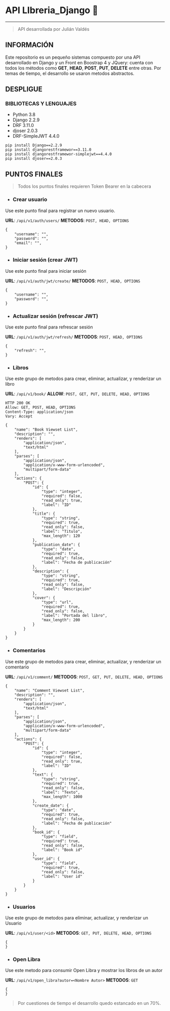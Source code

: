# **API LIbreria_Django 🏁**
___________________________________
>API desarrollada por Julián Valdés

## INFORMACIÓN

Este repositorio es un pequeño sistemas compuesto por una API desarrollado en Django y un Front en Boostrap 4 y JQuery: cuenta con todos los métodos como **GET**, **HEAD**, **POST**, **PUT**, **DELETE** entre otras. Por temas de tiempo, el desarrollo se usaron metodos abstractos.

## DESPLIGUE

### BIBLIOTECAS Y LENGUAJES
- Python 3.8
- Django 2.2.9
- DRF 3.11.0
- djoser 2.0.3
- DRF-SimpleJWT 4.4.0

```
pip install Django==2.2.9
pip install djangorestframewor==3.11.0
pip install djangorestframewor-simplejwt==4.4.0
pip install djoser==2.0.3
```

## PUNTOS FINALES
> Todos los puntos finales requieren Token Bearer en la cabecera

* ### Crear usuario
Use este punto final para registrar un nuevo usuario.

**URL**: ``/api/v1/auth/users/``
**METODOS**: ``POST, HEAD, OPTIONS`` 
```
{
    "username": "",
    "password": "",
    "email": "",
}
```

* ### Iniciar sesión (crear JWT)
Use este punto final para iniciar sesión

**URL**: ``/api/v1/auth/jwt/create/`` 
**METODOS**: ``POST, HEAD, OPTIONS`` 
```
{
    "username": "",
    "password": "",
}
```

* ### Actualizar sesión (refrescar JWT)
Use este punto final para refrescar sesión

**URL**: ``/api/v1/auth/jwt/refresh/`` 
**METODOS**: ``POST, HEAD, OPTIONS`` 
```
{
    "refresh": "",
}
```

* ### Libros
Use este grupo de metodos para crear, eliminar, actualizar, y renderizar un libro

**URL**: ``/api/v1/book/``
**ALLOW**: ``POST, GET, PUT, DELETE, HEAD, OPTIONS`` 
```
HTTP 200 OK
Allow: GET, POST, HEAD, OPTIONS
Content-Type: application/json
Vary: Accept

{
    "name": "Book Viewset List",
    "description": "",
    "renders": [
        "application/json",
        "text/html"
    ],
    "parses": [
        "application/json",
        "application/x-www-form-urlencoded",
        "multipart/form-data"
    ],
    "actions": {
        "POST": {
            "id": {
                "type": "integer",
                "required": false,
                "read_only": true,
                "label": "ID"
            },
            "title": {
                "type": "string",
                "required": true,
                "read_only": false,
                "label": "Titulo",
                "max_length": 120
            },
            "publication_date": {
                "type": "date",
                "required": true,
                "read_only": false,
                "label": "Fecha de publicación"
            },
            "description": {
                "type": "string",
                "required": true,
                "read_only": false,
                "label": "Descripción"
            },
            "cover": {
                "type": "url",
                "required": true,
                "read_only": false,
                "label": "Portada del libro",
                "max_length": 200
            }
        }
    }
}
```

* ### Comentarios
Use este grupo de metodos para crear, eliminar, actualizar, y renderizar un comentario

**URL**: ``/api/v1/comment/`` 
**METODOS**: ``POST, GET, PUT, DELETE, HEAD, OPTIONS`` 
```
{
    "name": "Comment Viewset List",
    "description": "",
    "renders": [
        "application/json",
        "text/html"
    ],
    "parses": [
        "application/json",
        "application/x-www-form-urlencoded",
        "multipart/form-data"
    ],
    "actions": {
        "POST": {
            "id": {
                "type": "integer",
                "required": false,
                "read_only": true,
                "label": "ID"
            },
            "text": {
                "type": "string",
                "required": true,
                "read_only": false,
                "label": "Texto",
                "max_length": 1000
            },
            "create_date": {
                "type": "date",
                "required": true,
                "read_only": false,
                "label": "Fecha de publicación"
            },
            "book_id": {
                "type": "field",
                "required": true,
                "read_only": false,
                "label": "Book id"
            },
            "user_id": {
                "type": "field",
                "required": true,
                "read_only": false,
                "label": "User id"
            }
        }
    }
}
```
* ### Usuarios
Use este grupo de metodos para eliminar, actualizar, y renderizar un Usuario

**URL**: ``/api/v1/user/<id>`` 
**METODOS**: ``GET, PUT, DELETE, HEAD, OPTIONS`` 
```
{
}
```


* ### Open Libra
Use este metodo para consumir Open Libra y mostrar los libros de un autor 

**URL**: ``/api/v1/open_libra?autor=<Nombre Autor>`` 
**METODOS**: ``GET`` 
```
{
}
```


>Por cuestiones de tiempo el desarrollo quedo estancado en un 70%.
